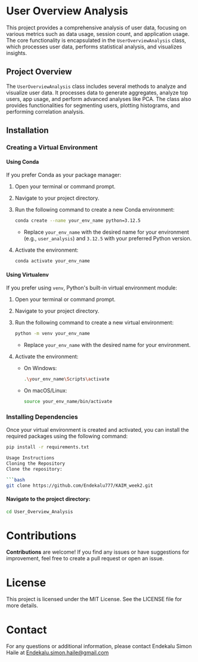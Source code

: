 # User Overview Analysis

This project provides a comprehensive analysis of user data, focusing on various metrics such as data usage, session count, and application usage. The core functionality is encapsulated in the `UserOverviewAnalysis` class, which processes user data, performs statistical analysis, and visualizes insights.

## Project Overview

The `UserOverviewAnalysis` class includes several methods to analyze and visualize user data. It processes data to generate aggregates, analyze top users, app usage, and perform advanced analyses like PCA. The class also provides functionalities for segmenting users, plotting histograms, and performing correlation analysis.

## Installation

### Creating a Virtual Environment

#### Using Conda

If you prefer Conda as your package manager:

1. Open your terminal or command prompt.
2. Navigate to your project directory.
3. Run the following command to create a new Conda environment:

    ```bash
    conda create --name your_env_name python=3.12.5
    ```
    - Replace `your_env_name` with the desired name for your environment (e.g., `user_analysis`) and `3.12.5` with your preferred Python version.

4. Activate the environment:

    ```bash
    conda activate your_env_name
    ```

#### Using Virtualenv

If you prefer using `venv`, Python's built-in virtual environment module:

1. Open your terminal or command prompt.
2. Navigate to your project directory.
3. Run the following command to create a new virtual environment:

    ```bash
    python -m venv your_env_name
    ```
    - Replace `your_env_name` with the desired name for your environment.

4. Activate the environment:

    - On Windows:
        ```bash
        .\your_env_name\Scripts\activate
        ```

    - On macOS/Linux:
        ```bash
        source your_env_name/bin/activate
        ```

### Installing Dependencies

Once your virtual environment is created and activated, you can install the required packages using the following command:

```bash
pip install -r requirements.txt

Usage Instructions
Cloning the Repository
Clone the repository:

```bash
git clone https://github.com/Endekalu777/KAIM_week2.git
```

#### Navigate to the project directory:

``` bash
cd User_Overview_Analysis
``` 

# Contributions
**Contributions** are welcome! If you find any issues or have suggestions for improvement, feel free to create a pull request or open an issue.

# License
This project is licensed under the MIT License. See the LICENSE file for more details.

# Contact
For any questions or additional information, please contact Endekalu Simon Haile at Endekalu.simon.haile@gmail.com